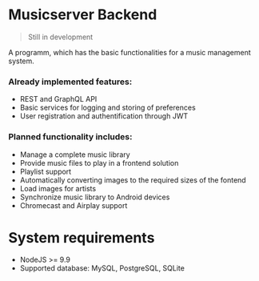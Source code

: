 # Musicserver Backend

> Still in development

A programm, which has the basic functionalities for a music management system.


### Already implemented features:
- REST and GraphQL API
- Basic services for logging and storing of preferences
- User registration and authentification through JWT


### Planned functionality includes:
- Manage a complete music library
- Provide music files to play in a frontend solution
- Playlist support
- Automatically converting images to the required sizes of the fontend
- Load images for artists
- Synchronize music library to Android devices
- Chromecast and Airplay support


# System requirements
- NodeJS >= 9.9
- Supported database: MySQL, PostgreSQL, SQLite
